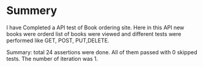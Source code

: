 # Summery

I have Completed a API test of Book ordering site. Here in this API new books were orderd list of books were viewed and different tests were performed like GET, POST, PUT,DELETE.

Summary: total 24 assertions were done. All of them passed with 0 skipped tests. The number of iteration was 1.
